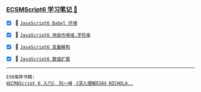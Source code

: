 ### <a href="#top" id="top"> ECSMScript6 学习笔记 :maple_leaf:</a>

- [x] :maple_leaf: [`JavaScript6 Babel 环境`](https://github.com/kickgod/Front-End/blob/master/Javascript/Javascript6/ES6Babel.md)

- [x] :maple_leaf: [`JavaScript6 块级作用域.字符串`](https://github.com/kickgod/Front-End/blob/master/Javascript/Javascript6/ECS6LetConstString.md)

- [x] :maple_leaf: [`JavaScript6 变量解构`](https://github.com/kickgod/Front-End/blob/master/Javascript/Javascript6/ECS6VariableAssignment.md)

- [x] :maple_leaf: [`JavaScript6 数值扩展`](https://github.com/kickgod/Front-End/blob/master/Javascript/Javascript6/ECS6Number.md)

-----
`ES6推荐书籍:` <br/>
[`《ECMAScript 6 入门》 阮一峰`](http://es6.ruanyifeng.com/) [`《深入理解ES6》 NICHOLA..`](https://segmentfault.com/a/1190000010199272)

